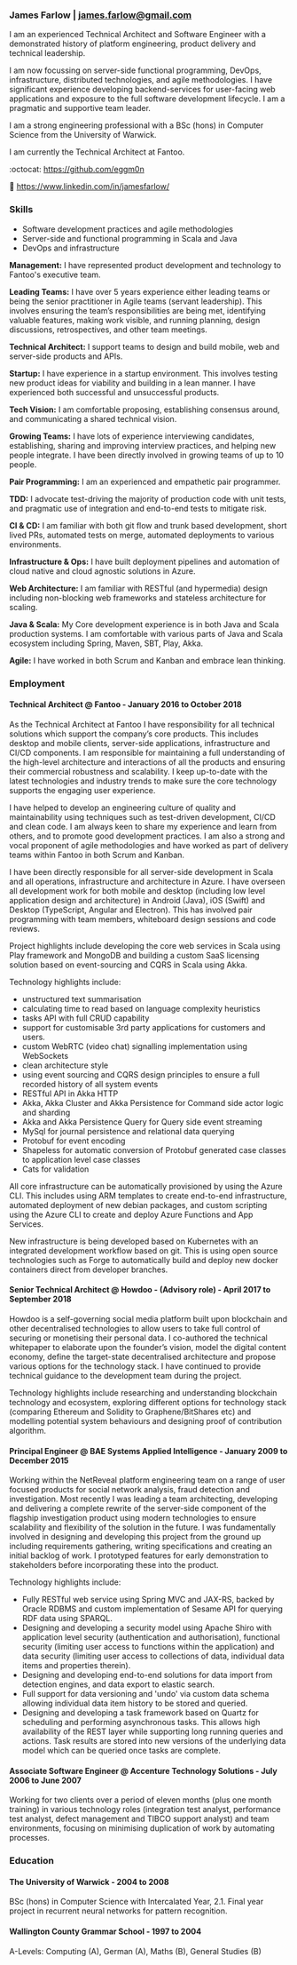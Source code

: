 ### James Farlow | james.farlow@gmail.com

I am an experienced Technical Architect and Software Engineer with a demonstrated history of platform engineering, product delivery and technical leadership.

I am now focussing on server-side functional programming, DevOps, infrastructure, distributed technologies, and agile methodologies. I have significant experience developing backend-services for user-facing web applications and exposure to the full software development lifecycle. I am a pragmatic and supportive team leader.

I am a strong engineering professional with a BSc (hons) in Computer Science from the University of Warwick.

I am currently the Technical Architect at Fantoo.

:octocat: https://github.com/eggm0n

:page_facing_up: https://www.linkedin.com/in/jamesfarlow/

### Skills

- Software development practices and agile methodologies
- Server-side and functional programming in Scala and Java
- DevOps and infrastructure

__Management:__ I have represented product development and technology to Fantoo's executive team.

__Leading Teams:__ I have over 5 years experience either leading teams or being the senior practitioner in Agile teams (servant leadership).  This involves ensuring the team’s responsibilities are being met, identifying valuable features, making work visible, and running planning, design discussions, retrospectives, and other team meetings.

__Technical Architect:__ I support teams to design and build mobile, web and server-side products and APIs.

__Startup:__ I have experience in a startup environment. This involves testing new product ideas for viability and building in a lean manner. I have experienced both successful and unsuccessful products.

__Tech Vision:__ I am comfortable proposing, establishing consensus around, and communicating a shared technical vision.

__Growing Teams:__ I have lots of experience interviewing candidates, establishing, sharing and improving interview practices, and helping new people integrate. I have been directly involved in growing teams of up to 10 people.

__Pair Programming:__ I am an experienced and empathetic pair programmer.

__TDD:__ I advocate test-driving the majority of production code with unit tests, and pragmatic use of integration and end-to-end tests to mitigate risk.

__CI & CD:__ I am familiar with both git flow and trunk based development, short lived PRs, automated tests on merge, automated deployments to various environments.

__Infrastructure & Ops:__ I have built deployment pipelines and automation of cloud native and cloud agnostic solutions in Azure.

__Web Architecture:__ I am familiar with RESTful (and hypermedia) design including non-blocking web frameworks and stateless architecture for scaling.

__Java & Scala:__ My Core development experience is in both Java and Scala production systems. I am comfortable with various parts of Java and Scala ecosystem including Spring, Maven, SBT, Play, Akka.

__Agile:__ I have worked in both Scrum and Kanban and embrace lean thinking.

### Employment

#### Technical Architect @ Fantoo - January 2016 to October 2018

As the Technical Architect at Fantoo I have responsibility for all technical solutions which support the company’s core products. This includes desktop and mobile clients, server-side applications, infrastructure and CI/CD components. I am responsible for maintaining a full understanding of the high-level architecture and interactions of all the products and ensuring their commercial robustness and scalability. I keep up-to-date with the latest technologies and industry trends to make sure the core technology supports the engaging user experience.

I have helped to develop an engineering culture of quality and maintainability using techniques such as test-driven development, CI/CD and clean code. I am always keen to share my experience and learn from others, and to promote good development practices. I am also a strong and vocal proponent of agile methodologies and have worked as part of delivery teams within Fantoo in both Scrum and Kanban.

I have been directly responsible for all server-side development in Scala and all operations, infrastructure and architecture in Azure. I have overseen all development work for both mobile and desktop (including low level application design and architecture) in Android (Java), iOS (Swift) and Desktop (TypeScript, Angular and Electron). This has involved pair programming with team members, whiteboard design sessions and code reviews.

Project highlights include developing the core web services in Scala using Play framework and MongoDB and building a custom SaaS licensing solution based on event-sourcing and CQRS in Scala using Akka.

Technology highlights include:
- unstructured text summarisation
- calculating time to read based on language complexity heuristics
- tasks API with full CRUD capability
- support for customisable 3rd party applications for customers and users.
- custom WebRTC (video chat) signalling implementation using WebSockets
- clean architecture style
- using event sourcing and CQRS design principles to ensure a full recorded history of all system events
- RESTful API in Akka HTTP
- Akka, Akka Cluster and Akka Persistence for Command side actor logic and sharding
- Akka and Akka Persistence Query for Query side event streaming
- MySql for journal persistence and relational data querying
- Protobuf for event encoding
- Shapeless for automatic conversion of Protobuf generated case classes to application level case classes
- Cats for validation

All core infrastructure can be automatically provisioned by using the Azure CLI. This includes using ARM templates to create end-to-end infrastructure, automated deployment of new debian packages, and custom scripting using the Azure CLI to create and deploy Azure Functions and App Services.

New infrastructure is being developed based on Kubernetes with an integrated development workflow based on git. This is using open source technologies such as Forge to automatically build and deploy new docker containers direct from developer branches.

#### Senior Technical Architect @ Howdoo - (Advisory role) - April 2017 to September 2018

Howdoo is a self-governing social media platform built upon blockchain and other decentralised technologies to allow users to take full control of securing or monetising their personal data. I co-authored the technical whitepaper to elaborate upon the founder’s vision, model the digital content economy, define the target-state decentralised architecture and propose various options for the technology stack. I have continued to provide technical guidance to the development team during the project.

Technology highlights include researching and understanding blockchain technology and ecosystem, exploring different options for technology stack (comparing Ethereum and Solidity to Graphene/BitShares etc) and modelling potential system behaviours and designing proof of contribution algorithm.

#### Principal Engineer @ BAE Systems Applied Intelligence - January 2009 to December 2015

Working within the NetReveal platform engineering team on a range of user focused products for social network analysis, fraud detection and investigation. Most recently I was leading a team architecting, developing and delivering a complete rewrite of the server-side component of the flagship investigation product using modern technologies to ensure scalability and flexibility of the solution in the future. I was fundamentally involved in designing and developing this project from the ground up including requirements gathering, writing specifications and creating an initial backlog of work. I prototyped features for early demonstration to stakeholders before incorporating these into the product.

Technology highlights include:
- Fully RESTful web service using Spring MVC and JAX-RS, backed by Oracle RDBMS and custom implementation of Sesame API for querying RDF data using SPARQL.
- Designing and developing a security model using Apache Shiro with application level security (authentication and authorisation), functional security (limiting user access to functions within the application) and data security (limiting user access to collections of data, individual data items and properties therein).
- Designing and developing end-to-end solutions for data import from detection engines, and data export to elastic search.
- Full support for data versioning and 'undo' via custom data schema allowing individual data item history to be stored and queried.
- Designing and developing a task framework based on Quartz for scheduling and performing asynchronous tasks. This allows high availability of the REST layer while supporting long running queries and actions. Task results are stored into new versions of the underlying data model which can be queried once tasks are complete.

#### Associate Software Engineer @ Accenture Technology Solutions - July 2006 to June 2007

Working for two clients over a period of eleven months (plus one month training) in various technology
roles (integration test analyst, performance test analyst, defect management and TIBCO support analyst)
and team environments, focusing on minimising duplication of work by automating processes.

### Education

#### The University of Warwick - 2004 to 2008

BSc (hons) in Computer Science with Intercalated Year, 2.1.
Final year project in recurrent neural networks for pattern recognition.

#### Wallington County Grammar School - 1997 to 2004

A-Levels: Computing (A), German (A), Maths (B), General Studies (B)
